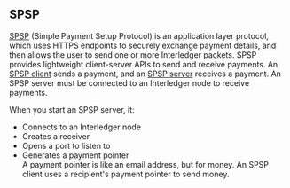 ## SPSP
[SPSP](https://github.com/interledgerjs/ilp-protocol-spsp) (Simple Payment Setup Protocol) is an application layer protocol, which uses HTTPS endpoints to securely exchange 
payment details, and then allows the user to send one or more Interledger packets. SPSP provides lightweight client-server 
APIs to send and receive payments. An [SPSP client](https://github.com/interledgerjs/ilp-spsp) sends a payment, and 
an [SPSP server](https://github.com/interledgerjs/ilp-spsp-server) receives a payment. An SPSP server must 
be connected to an Interledger node to receive payments. 

When you start an SPSP server, it:
* Connects to an Interledger node
* Creates a receiver
* Opens a port to listen to
* Generates a payment pointer<br/>
A payment pointer is like an email address, but for money. An SPSP client uses a recipient's payment pointer to send money.
